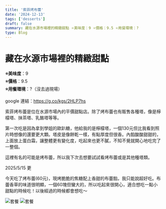 ```yaml
---
title: '索菲烤布蕾'
date: '2024-12-13'
tags: ['desserts']
draft: false
summary: 藏在水源市場裡的精緻甜點 ⭐️美味度：9 ⭐️價格：9.5 ⭐️用餐環境：?
type: Blog
---
```


# 藏在水源市場裡的精緻甜點

**⭐️美味度**：9  
**⭐️價格**：9.5  
**⭐️用餐環境**：?（沒去過現場）

google 連結：https://g.co/kgs/2HLP7hs

索菲烤布蕾是位在水源市場內的平價甜點店。除了烤布蕾也有販售各種塔，像是檸檬塔、抹茶塔、乳酪塔等等。

第一次吃是因為拿到學姐的歐趴糖，他給我的是檸檬塔，一個130元但比我看到照片時想像的還要更大顆。塔皮是像餅乾一樣，有點厚度但很香。內餡酸酸甜甜的，上面放上蛋白霜，讓整體更有變化度，吃起來也更不膩，不知不覺就開心地吃完了一整個。

這裡有名的可能是烤布蕾，所以我下次去想要試試看烤布蕾或是其他種塔類。

2025/5/15 更

今天吃了烤布蕾(60元)，現烤脆脆的焦糖配上香甜的布蕾餡，我只能說超好吃。布蕾香草的味道很明顯，一個60塊但蠻大的，所以吃起來很開心，適合想吃一點小甜點的時候吃！以後經過的時候都會想吃～

![套餐](/static/images/dessert1-1.png)
![套餐](/static/images/dessert1-2.png)
